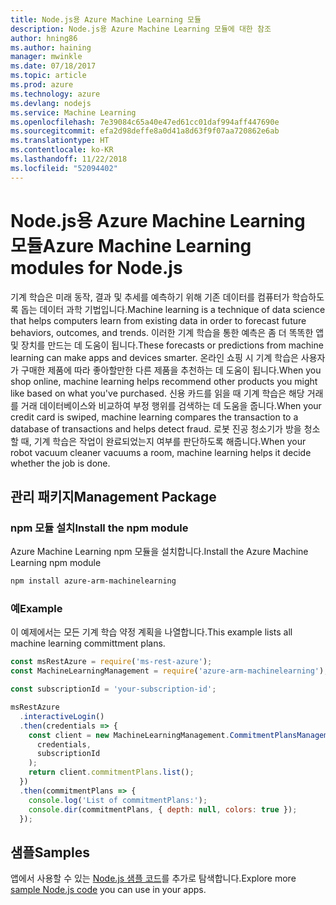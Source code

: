 ```yaml
---
title: Node.js용 Azure Machine Learning 모듈
description: Node.js용 Azure Machine Learning 모듈에 대한 참조
author: hning86
ms.author: haining
manager: mwinkle
ms.date: 07/18/2017
ms.topic: article
ms.prod: azure
ms.technology: azure
ms.devlang: nodejs
ms.service: Machine Learning
ms.openlocfilehash: 7e39084c65a40e47ed61cc01daf994aff447690e
ms.sourcegitcommit: efa2d98deffe8a0d41a8d63f9f07aa720862e6ab
ms.translationtype: HT
ms.contentlocale: ko-KR
ms.lasthandoff: 11/22/2018
ms.locfileid: "52094402"
---
```

# <a name="azure-machine-learning-modules-for-nodejs"></a><span data-ttu-id="d26c3-103">Node.js용 Azure Machine Learning 모듈</span><span class="sxs-lookup"><span data-stu-id="d26c3-103">Azure Machine Learning modules for Node.js</span></span>

<span data-ttu-id="d26c3-104">기계 학습은 미래 동작, 결과 및 추세를 예측하기 위해 기존 데이터를 컴퓨터가 학습하도록 돕는 데이터 과학 기법입니다.</span><span class="sxs-lookup"><span data-stu-id="d26c3-104">Machine learning is a technique of data science that helps computers learn from existing data in order to forecast future behaviors, outcomes, and trends.</span></span> <span data-ttu-id="d26c3-105">이러한 기계 학습을 통한 예측은 좀 더 똑똑한 앱 및 장치를 만드는 데 도움이 됩니다.</span><span class="sxs-lookup"><span data-stu-id="d26c3-105">These forecasts or predictions from machine learning can make apps and devices smarter.</span></span> <span data-ttu-id="d26c3-106">온라인 쇼핑 시 기계 학습은 사용자가 구매한 제품에 따라 좋아할만한 다른 제품을 추천하는 데 도움이 됩니다.</span><span class="sxs-lookup"><span data-stu-id="d26c3-106">When you shop online, machine learning helps recommend other products you might like based on what you've purchased.</span></span> <span data-ttu-id="d26c3-107">신용 카드를 읽을 때 기계 학습은 해당 거래를 거래 데이터베이스와 비교하여 부정 행위를 검색하는 데 도움을 줍니다.</span><span class="sxs-lookup"><span data-stu-id="d26c3-107">When your credit card is swiped, machine learning compares the transaction to a database of transactions and helps detect fraud.</span></span> <span data-ttu-id="d26c3-108">로봇 진공 청소기가 방을 청소할 때, 기계 학습은 작업이 완료되었는지 여부를 판단하도록 해줍니다.</span><span class="sxs-lookup"><span data-stu-id="d26c3-108">When your robot vacuum cleaner vacuums a room, machine learning helps it decide whether the job is done.</span></span>

## <a name="management-package"></a><span data-ttu-id="d26c3-109">관리 패키지</span><span class="sxs-lookup"><span data-stu-id="d26c3-109">Management Package</span></span>


### <a name="install-the-npm-module"></a><span data-ttu-id="d26c3-110">npm 모듈 설치</span><span class="sxs-lookup"><span data-stu-id="d26c3-110">Install the npm module</span></span>

<span data-ttu-id="d26c3-111">Azure Machine Learning npm 모듈을 설치합니다.</span><span class="sxs-lookup"><span data-stu-id="d26c3-111">Install the Azure Machine Learning npm module</span></span>

```bash
npm install azure-arm-machinelearning
```

### <a name="example"></a><span data-ttu-id="d26c3-112">예</span><span class="sxs-lookup"><span data-stu-id="d26c3-112">Example</span></span>

<span data-ttu-id="d26c3-113">이 예제에서는 모든 기계 학습 약정 계획을 나열합니다.</span><span class="sxs-lookup"><span data-stu-id="d26c3-113">This example lists all machine learning committment plans.</span></span>

```javascript
const msRestAzure = require('ms-rest-azure');
const MachineLearningManagement = require('azure-arm-machinelearning');

const subscriptionId = 'your-subscription-id';

msRestAzure
  .interactiveLogin()
  .then(credentials => {
    const client = new MachineLearningManagement.CommitmentPlansManagementClient(
      credentials,
      subscriptionId
    );
    return client.commitmentPlans.list();
  })
  .then(commitmentPlans => {
    console.log('List of commitmentPlans:');
    console.dir(commitmentPlans, { depth: null, colors: true });
  });
```

## <a name="samples"></a><span data-ttu-id="d26c3-114">샘플</span><span class="sxs-lookup"><span data-stu-id="d26c3-114">Samples</span></span>

<span data-ttu-id="d26c3-115">앱에서 사용할 수 있는 [Node.js 샘플 코드](https://azure.microsoft.com/resources/samples/?platform=nodejs)를 추가로 탐색합니다.</span><span class="sxs-lookup"><span data-stu-id="d26c3-115">Explore more [sample Node.js code](https://azure.microsoft.com/resources/samples/?platform=nodejs) you can use in your apps.</span></span>
